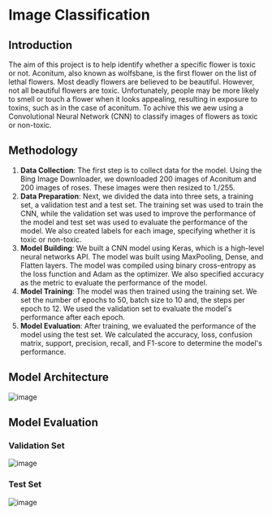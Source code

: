 # Image Classification
## Introduction
The aim of this project is to help identify whether a specific flower is toxic or not. Aconitum, also known as wolfsbane, is the first flower on the list of lethal flowers. Most deadly flowers are believed to be beautiful. However, not all beautiful flowers are toxic. Unfortunately, people may be more likely to smell or touch a flower when it looks appealing, resulting in exposure to toxins, such as in the case of aconitum. To achive this we aew using a Convolutional Neural Network (CNN) to classify images of flowers as toxic or non-toxic.
## Methodology
1. **Data Collection**: The first step is to collect data for the model. Using the Bing Image Downloader, we downloaded 200 images of Aconitum and 200 images of roses. These images were then resized to 1./255.
2. **Data Preparation**: Next, we divided the data into three sets, a training set, a validation test and a test set. The training set was used to train the CNN, while the validation set was used to improve the performance of the model and test set was used to evaluate the performance of the model. We also created labels for each image, specifying whether it is toxic or non-toxic.
3. **Model Building**: We built a CNN model using Keras, which is a high-level neural networks API. The model was built using MaxPooling, Dense, and Flatten layers. The model was compiled using binary cross-entropy as the loss function and Adam as the optimizer. We also specified accuracy as the metric to evaluate the performance of the model.
4. **Model Training**: The model was then trained using the training set. We set the number of epochs to 50, batch size to 10 and, the steps per epoch to 12. We used the validation set to evaluate the model's performance after each epoch.
5. **Model Evaluation**: After training, we evaluated the performance of the model using the test set. We calculated the accuracy, loss, confusion matrix, support, precision, recall, and F1-score to determine the model's performance.
## Model Architecture
  ![image](https://user-images.githubusercontent.com/48169929/226818748-72bc7f78-aa19-4329-8ceb-0ee35542b0a6.png)
## Model Evaluation
### Validation Set
  ![image](https://user-images.githubusercontent.com/48169929/226819192-49377ccc-20dd-4486-9bb9-bfd1fca85695.png)
### Test Set
  ![image](https://user-images.githubusercontent.com/48169929/226819276-04085b82-1f77-403f-beee-50819730ec01.png)



